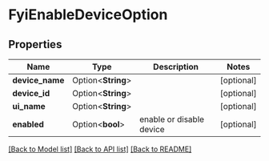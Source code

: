 # FyiEnableDeviceOption

## Properties

Name | Type | Description | Notes
------------ | ------------- | ------------- | -------------
**device_name** | Option<**String**> |  | [optional]
**device_id** | Option<**String**> |  | [optional]
**ui_name** | Option<**String**> |  | [optional]
**enabled** | Option<**bool**> | enable or disable device | [optional]

[[Back to Model list]](../README.md#documentation-for-models) [[Back to API list]](../README.md#documentation-for-api-endpoints) [[Back to README]](../README.md)


